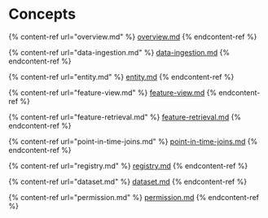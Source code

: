 # Concepts

{% content-ref url="overview.md" %}
[overview.md](overview.md)
{% endcontent-ref %}

{% content-ref url="data-ingestion.md" %}
[data-ingestion.md](data-ingestion.md)
{% endcontent-ref %}

{% content-ref url="entity.md" %}
[entity.md](entity.md)
{% endcontent-ref %}

{% content-ref url="feature-view.md" %}
[feature-view.md](feature-view.md)
{% endcontent-ref %}

{% content-ref url="feature-retrieval.md" %}
[feature-retrieval.md](feature-retrieval.md)
{% endcontent-ref %}

{% content-ref url="point-in-time-joins.md" %}
[point-in-time-joins.md](point-in-time-joins.md)
{% endcontent-ref %}

{% content-ref url="registry.md" %}
[registry.md](registry.md)
{% endcontent-ref %}

{% content-ref url="dataset.md" %}
[dataset.md](dataset.md)
{% endcontent-ref %}

{% content-ref url="permission.md" %}
[permission.md](permission.md)
{% endcontent-ref %}
